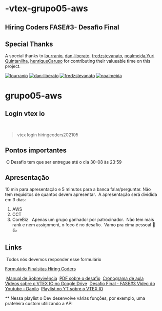 # -vtex-grupo05-aws
## Hiring Coders FASE#3- Desaﬁo Final

## Special Thanks
A special thanks to [lourranio](https://github.com/lourranio), [dan-liberato](https://github.com/dan-liberato), [fredzstevanato](https://github.com/fredzstevanato), [noalmeida](https://github.com/noalmeida),[Yuri Quintanilha](https://github.com/Yuri-MRQ), [henriqueCaruso](https://github.com/henriqueCaruso) for contributing their valueable time on this project.

[![lourranio](https://avatars.githubusercontent.com/u/7934993?s=64)](https://github.com/lourranio)
[![dan-liberato](https://avatars2.githubusercontent.com/u/6700671?s=64)](https://github.com/dan-liberato)
[![fredzstevanato](https://avatars2.githubusercontent.com/u/29235782?s=64)](https://github.com/fredzstevanato)
[![noalmeida](https://avatars.githubusercontent.com/u/69813693?s=64)](https://github.com/noalmeida)


# grupo05-aws

## Login vtex io
​
> vtex login hiringcoders202105
​
## Pontos importantes
​
O Desafio tem que ser entregue até o dia 30-08 às 23:59
​
## Apresentação
10 min para apresentação e 5 minutos para a banca falar/perguntar.
Não tem requisitos de quantos devem apresentar.
​
A apresentação será dividida em 3 dias:
​
1. AWS
2. CCT
3. CoreBiz
​
​
Apenas um grupo ganhador por patrocinador.
​
Não tem mais rank e nem assignment, o foco é no desafio.
​
Vamo pra cima pessoal 🤜 👍
​
​
## Links
​
Todos nós devemos responder esse formulário

[Formulário Finalsitas Hiring Coders](https://docs.google.com/forms/d/e/1FAIpQLSe7AWV16K9b8QCqT1akpVABeKbrY8WIm9TPEouZ9upfjcii2Q/viewform)

​
[Manual de Sobrevivência](https://drive.google.com/file/d/12gsQVnLC9mwJ3F4TZyr1rOHm31PDfRN-/view)
​
[PDF sobre o desafio](https://drive.google.com/file/d/1cjX4W7MmtVMAX0HBbl17eaJcD1N-B223/view)
​
[Cronograma de aula](https://docs.google.com/spreadsheets/d/1lIF7ew7TRmShmFbO8j9xFji-XMEC_vII8qnmlCds5c0/edit#gid=637302599)
​
[Vídeos sobre o VTEX IO no Google Drive](https://drive.google.com/drive/folders/1ENlJP6QgeVd1dACZgLlad0OstpOLHTLD)
​
[Desafio Final - FASE#3 Vídeo do Youtube - Danilo](https://www.youtube.com/watch?v=KRKF2bSU_Ik)
​
[Playlist no YT sobre o VTEX IO](https://www.youtube.com/watch?v=ijUH0yihc2I&list=PLVWqymlUtVYY1ACdrJ33pXh39isLrsDh1&index=16)
​



** Nessa playlist o Dev desenvolve várias funções, por exemplo, uma prateleira custom utilizando a API
